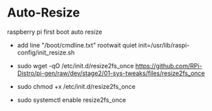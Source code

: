 # Auto-Resize
raspberry pi first boot auto resize


- add line "/boot/cmdline.txt" 
rootwait quiet init=/usr/lib/raspi-config/init_resize.sh

- sudo wget -qO /etc/init.d/resize2fs_once https://github.com/RPi-Distro/pi-gen/raw/dev/stage2/01-sys-tweaks/files/resize2fs_once
- sudo chmod +x /etc/init.d/resize2fs_once
- sudo systemctl enable resize2fs_once

